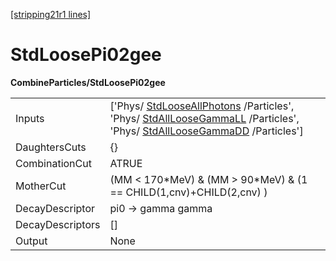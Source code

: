 [[stripping21r1 lines]](./stripping21r1-index)

# StdLoosePi02gee

**CombineParticles/StdLoosePi02gee**

|                  |                                                                                                                                                                                                                                           |
|------------------|-------------------------------------------------------------------------------------------------------------------------------------------------------------------------------------------------------------------------------------------|
| Inputs           | ['Phys/ [StdLooseAllPhotons](./stripping21r1-stdlooseallphotons) /Particles', 'Phys/ [StdAllLooseGammaLL](./stripping21r1-stdallloosegammall) /Particles', 'Phys/ [StdAllLooseGammaDD](./stripping21r1-stdallloosegammadd) /Particles'] |
| DaughtersCuts    | {}                                                                                                                                                                                                                                        |
| CombinationCut   | ATRUE                                                                                                                                                                                                                                     |
| MotherCut        | (MM \< 170\*MeV) & (MM \> 90\*MeV) & (1 == CHILD(1,cnv)+CHILD(2,cnv) )                                                                                                                                                                    |
| DecayDescriptor  | pi0 -\> gamma gamma                                                                                                                                                                                                                       |
| DecayDescriptors | []                                                                                                                                                                                                                                      |
| Output           | None                                                                                                                                                                                                                                      |
